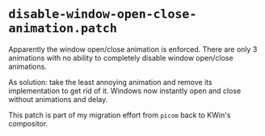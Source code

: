 # `disable-window-open-close-animation.patch`

Apparently the window open/close animation is enforced. There are only 3 animations with no ability to completely disable window open/close animations.

As solution: take the least annoying animation and remove its implementation to get rid of it. Windows now instantly open and close without animations and delay.

This patch is part of my migration effort from `picom` back to KWin's compositor.
